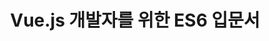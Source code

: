 ---
title: Vue.js 개발자를 위한 ES6 입문서
lang: en-US
home: true
heroImage: logo.png
actionText: Get Started →
actionLink: /textbook
# features:
# - title: Simplicity First
#   details: Minimal setup with markdown-centered project structure helps you focus on writing.
# - title: Vue-Powered
#   details: Enjoy the dev experience of Vue + webpack, use Vue components in markdown, and develop custom themes with Vue.
# - title: Performant
#   details: VuePress generates pre-rendered static HTML for each page, and runs as an SPA once a page is loaded.
footer: CC-BY-NC-ND Licensed | Copyright © 2018-present Captain Pangyo
---